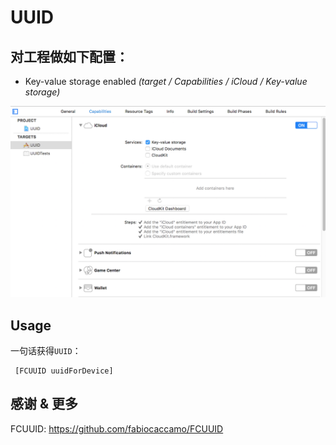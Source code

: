 # UUID

## 对工程做如下配置：
- Key-value storage enabled *(target / Capabilities / iCloud / Key-value storage)*

![screenshot](demo.jpg)

## Usage
一句话获得`UUID`：
```objc
 [FCUUID uuidForDevice]
 ```

## 感谢 & 更多
FCUUID: <https://github.com/fabiocaccamo/FCUUID>

